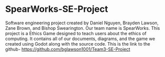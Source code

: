 # SpearWorks-SE-Project
Software engineering project created by Daniel Nguyen, Brayden Lawson, Zane Brown, and Bishop Swearington. Our team name is SpearWorks. 
This project is a Ethics Game designed to teach users about the ethics of computing. 
It contains all of our documents, diagrams, and the game we created using Godot along with the source code. 
This is the link to the github- https://github.com/bglawson1001/Team3-SE-Project
